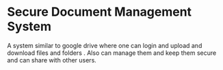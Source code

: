 # Secure Document Management System


A system similar to google drive where one can login and upload and download files and folders . Also can manage them and keep them secure and can share with other users.
